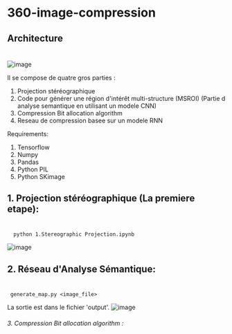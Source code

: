 # 360-image-compression

## Architecture<h1>

![image](https://user-images.githubusercontent.com/52626643/130815272-5eb5c339-7eb0-4bc9-986d-ea7fcb8349e1.png)

Il se compose de quatre gros parties :
1. Projection stéréographique
2. Code pour générer une région d'intérêt multi-structure (MSROI) (Partie d analyse semantique en utilisant un modele CNN)
3. Compression Bit allocation algorithm 
4.  Reseau de compression basee sur un modele RNN 

Requirements:
1. Tensorflow
2. Numpy
3. Pandas
4. Python PIL
5. Python SKimage

## 1. Projection stéréographique (La premiere etape): <h1>
  
```
  python 1.Stereographic Projection.ipynb
```
![image](https://user-images.githubusercontent.com/52626643/130878759-2df22965-10fd-4343-83b5-7d8eda68222e.png)
 
## 2. Réseau d'Analyse Sémantique: <h1>

 ```
  generate_map.py <image_file>
```
  La sortie est dans le fichier 'output'.
  ![image](https://user-images.githubusercontent.com/52626643/130879540-048f1cfd-6966-4ec3-8afe-c527f02ae026.png)
  
###### 3. Compression Bit allocation algorithm : <h6>


  
  
  
  
  
  
